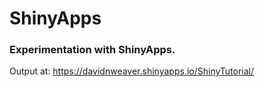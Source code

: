 # ShinyApps

### Experimentation with ShinyApps.

Output at: https://davidnweaver.shinyapps.io/ShinyTutorial/

